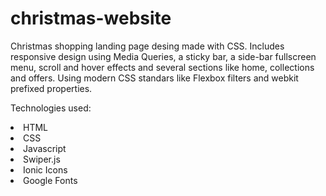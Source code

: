 # christmas-website
Christmas shopping landing page desing made with CSS. Includes responsive design using Media Queries, a sticky bar, a side-bar fullscreen menu, scroll and hover effects and several sections like home, collections and offers. Using modern CSS standars like Flexbox filters and webkit prefixed properties.

Technologies used:
<li>HTML</li>
<li>CSS</li>
<li>Javascript</li>
<li>Swiper.js</li>
<li>Ionic Icons</li>
<li>Google Fonts</li>
